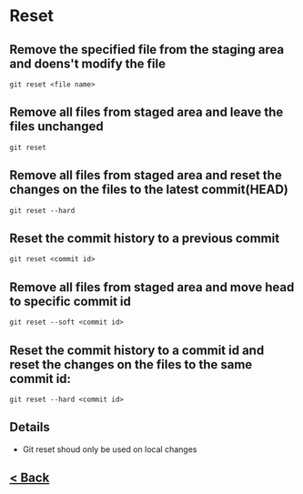 # Reset

## Remove the specified file from the staging area and doens't modify the file

    git reset <file name>

## Remove all files from staged area and leave the files unchanged

    git reset

## Remove all files from staged area and reset the changes on the files to the latest commit(HEAD)

    git reset --hard
    
## Reset the commit history to a previous commit

    git reset <commit id>

## Remove all files from staged area and move head to specific commit id

    git reset --soft <commit id>

## Reset the commit history to a commit id and reset the changes on the files to the same commit id:

    git reset --hard <commit id> 

## Details

- Git reset shoud only be used on local changes 

## [< Back](README.md)
